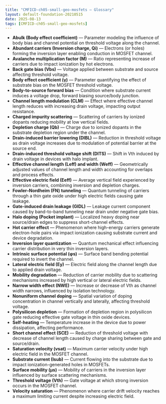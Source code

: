 ```yaml
---
title: "CMFICD-ch05-small-geo-mosfets — Glossary"
layout: default-foundation-20210515
date: 2025-08-13
tags: [CMFICD-ch05-small-geo-mosfets]
---
```


- **Abulk (Body effect coefficient)** — Parameter modeling the influence of body bias and channel potential on threshold voltage along the channel.
- **Abundant carriers (Inversion charge, Qi)** — Electrons (or holes) forming the inversion layer enabling conduction in MOSFET channel.
- **Avalanche multiplication factor (M)** — Ratio representing increase of carriers due to impact ionization by hot electrons.
- **Back gate bias (Vbs)** — Voltage applied between substrate and source affecting threshold voltage.
- **Body effect coefficient (γ)** — Parameter quantifying the effect of substrate bias on the MOSFET threshold voltage.
- **Body-to-source forward bias** — Condition where substrate current induces a voltage drop, forward biasing source/body junction.
- **Channel length modulation (CLM)** — Effect where effective channel length reduces with increasing drain voltage, impacting output resistance.
- **Charged impurity scattering** — Scattering of carriers by ionized dopants reducing mobility at low vertical fields.
- **Depletion charge (Qb)** — Charge due to ionized dopants in the substrate depletion region under the channel.
- **Drain-induced barrier lowering (DIBL)** — Reduction in threshold voltage as drain voltage increases due to modulation of potential barrier at the source end.
- **Drain-induced threshold voltage shift (DITS)** — Shift in Vth induced by drain voltage in devices with halo implant.
- **Effective channel length (Leff) and width (Weff)** — Geometrically adjusted values of channel length and width accounting for overlaps and process effects.
- **Effective electric field (Eeff)** — Average vertical field experienced by inversion carriers, combining inversion and depletion charges.
- **Fowler–Nordheim (FN) tunneling** — Quantum tunneling of carriers through a thin gate oxide under high electric fields causing gate leakage.
- **Gate-induced drain leakage (GIDL)** — Leakage current component caused by band-to-band tunneling near drain under negative gate bias.
- **Halo doping (Pocket implant)** — Localized heavy doping near source/drain edges to suppress short-channel effects.
- **Hot carrier effect** — Phenomenon where high-energy carriers generate electron-hole pairs via impact ionization causing substrate current and device degradation.
- **Inversion layer quantization** — Quantum mechanical effect influencing carrier distribution in very thin inversion layers.
- **Intrinsic surface potential (φs)** — Surface band bending potential required to invert the channel.
- **Lateral electric field (Ey)** — Electric field along the channel length due to applied drain voltage.
- **Mobility degradation** — Reduction of carrier mobility due to scattering mechanisms increased by high vertical or lateral electric fields.
- **Narrow width effect (NWE)** — Increase or decrease of Vth as channel width narrows, influenced by isolation technology.
- **Nonuniform channel doping** — Spatial variation of doping concentration in channel vertically and laterally, affecting threshold voltage.
- **Polysilicon depletion** — Formation of depletion region in polysilicon gate reducing effective gate voltage in thin oxide devices.
- **Self-heating** — Temperature increase in the device due to power dissipation, affecting performance.
- **Short channel effect (SCE)** — Reduction of threshold voltage with decrease of channel length caused by charge sharing between gate and source/drain.
- **Saturation velocity (vsat)** — Maximum carrier velocity under high electric field in the MOSFET channel.
- **Substrate current (Isub)** — Current flowing into the substrate due to impact ionization-generated holes in MOSFETs.
- **Surface mobility (μs)** — Mobility of carriers in the inversion layer influenced by surface scattering mechanisms.
- **Threshold voltage (Vth)** — Gate voltage at which strong inversion occurs in the MOSFET channel.
- **Velocity saturation** — Phenomenon where carrier drift velocity reaches a maximum limiting current despite increasing electric field.
